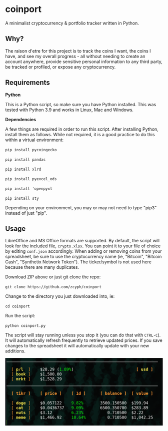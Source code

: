 # coinport
A minimalist cryptocurrency & portfolio tracker written in Python.

## Why?

The raison d'etre for this project is to track the coins I want, the coins I have, and see my overall progress - all without needing to create an account anywhere, provide sensitive personal information to any third party, be tracked or profiled, or expose any cryptocurrency.

## Requirements

**Python**

This is a Python script, so make sure you have Python installed. This was tested with Python 3.9 and works in Linux, Mac and Windows.

**Dependencies**

A few things are required in order to run this script. After installing Python, install them as follows. While not required, it is a good practice to do this within a virtual environment:

`pip install pycoingecko`

`pip install pandas`

`pip install xlrd`

`pip install pyexcel_ods`

`pip install 'openpyxl`

`pip install sty`

Depending on your environment, you may or may not need to type "pip3" instead of just "pip".

## Usage

LibreOffice and MS Office formats are supported. By default, the script will look for the included file, `crypto.xlsx`. You can point it to your file of choice by editing `conf.json` accordingly. When adding or removing coins from your spreadsheet, be sure to use the cryptocurrency name (ie, "Bitcoin", "Bitcoin Cash", "Synthetix Network Token"). The ticker/symbol is not used here because there are many duplicates.

Download ZIP above or just git clone the repo:

`git clone https://github.com/zcyph/coinport`

Change to the directory you just downloaded into, ie:

`cd coinport`

Run the script:

`python coinport.py`

The script will stay running unless you stop it (you can do that with `CTRL-C`). It will automatically refresh frequently to retrieve updated prices. If you save changes to the spreadsheet it will automatically update with your new additions.


![](https://github.com/zcyph/coinport/blob/main/screenshot.png)

